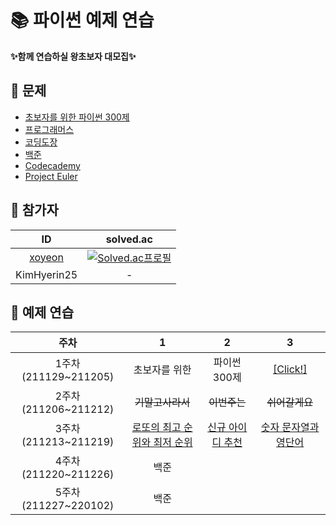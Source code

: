 # 📚 파이썬 예제 연습

 **✨함께 연습하실 왕초보자 대모집✨**

## 🐣 문제
- [초보자를 위한 파이썬 300제](https://wikidocs.net/book/922)
- [프로그래머스](https://programmers.co.kr/learn/challenges?tab=all_challenges)
- [코딩도장](https://codingdojang.com/)
- [백준](https://www.acmicpc.net/workbook/view/459)
- [Codecademy](https://www.codecademy.com/catalog/language/python)
- [Project Euler](https://projecteuler.net/archives)

## 🐥 참가자
|ID|solved.ac|
|:--:|:---------:|
|[xoyeon](https://github.com/xoyeon/Practicing-Python-Examples)|[![Solved.ac프로필](http://mazassumnida.wtf/api/mini/generate_badge?boj=mudosaa)](https://solved.ac/mudosaa)|
|KimHyerin25|-|

## 🐤 예제 연습
|주차|1|2|3|
|:---:|:---:|:---:|:---:|
|1주차(211129~211205)|초보자를 위한|파이썬 300제|[[Click!]](https://github.com/xoyeon/Practicing-Python-Examples/tree/main/%EC%B4%88%EB%B3%B4%EC%9E%90%EB%A5%BC%20%EC%9C%84%ED%95%9C%20%ED%8C%8C%EC%9D%B4%EC%8D%AC%20300%EC%A0%9C)
|2주차(211206~211212)|<STRIKE>기말고사라서|<STRIKE>이번주는|<STRIKE>쉬어갈게요|
|3주차(211213~211219)|[로또의 최고 순위와 최저 순위](https://programmers.co.kr/learn/courses/30/lessons/77484)|[신규 아이디 추천](https://programmers.co.kr/learn/courses/30/lessons/72410)|[숫자 문자열과 영단어](https://programmers.co.kr/learn/courses/30/lessons/81301)|
|4주차(211220~211226)|백준|
|5주차(211227~220102)|백준|
